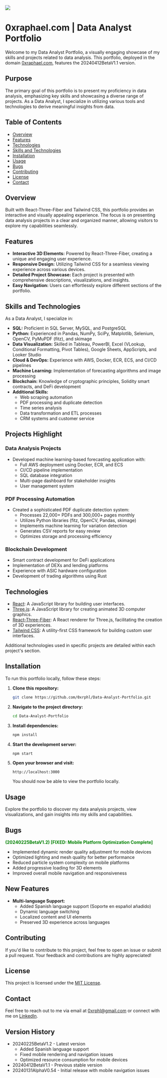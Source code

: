 <a href="https://www.youtube.com/watch?v=LugrFo-gq1M">
  <img src="https://media.giphy.com/media/v1.Y2lkPTc5MGI3NjExdWc1enRsc294dzg5a2FtNmpvbDBhejRwd2VueTY4dW53MDJsMHRicSZlcD12MV9pbnRlcm5hbF9naWZfYnlfaWQmY3Q9Zw/Rbvh69Ofg2NdGfMrGM/source.gif">
</a>

# 0xraphael.com | Data Analyst Portfolio

Welcome to my Data Analyst Portfolio, a visually engaging showcase of my skills and projects related to data analysis. This portfolio, deployed in the domain [0xraphael.com](https://0xraphael.com/), features the 20240412BetaV1.1 version.

## Purpose

The primary goal of this portfolio is to present my proficiency in data analysis, emphasizing key skills and showcasing a diverse range of projects. As a Data Analyst, I specialize in utilizing various tools and technologies to derive meaningful insights from data.

## Table of Contents

- [Overview](#overview)
- [Features](#features)
- [Technologies](#technologies)
- [Skills and Technologies](#skills-and-technologies)
- [Installation](#installation)
- [Usage](#usage)
- [Bugs](#Bugs)
- [Contributing](#contributing)
- [License](#license)
- [Contact](#contact)

## Overview

Built with React-Three-Fiber and Tailwind CSS, this portfolio provides an interactive and visually appealing experience. The focus is on presenting data analysis projects in a clear and organized manner, allowing visitors to explore my capabilities seamlessly.

## Features

- **Interactive 3D Elements:** Powered by React-Three-Fiber, creating a unique and engaging user experience.
- **Responsive Design:** Utilizing Tailwind CSS for a seamless viewing experience across various devices.
- **Detailed Project Showcase:** Each project is presented with comprehensive descriptions, visualizations, and insights.
- **Easy Navigation:** Users can effortlessly explore different sections of the portfolio.

## Skills and Technologies

As a Data Analyst, I specialize in:

- **SQL:** Proficient in SQL Server, MySQL, and PostgreSQL
- **Python:** Experienced in Pandas, NumPy, SciPy, Matplotlib, Selenium, OpenCV, PyMuPDF (fitz), and skimage
- **Data Visualization:** Skilled in Tableau, PowerBI, Excel (VLookup, Conditional Formatting, Pivot Tables), Google Sheets, AppScripts, and Looker Studio
- **Cloud & DevOps:** Experience with AWS, Docker, ECR, ECS, and CI/CD pipelines
- **Machine Learning:** Implementation of forecasting algorithms and image processing
- **Blockchain:** Knowledge of cryptographic principles, Solidity smart contracts, and DeFi development
- **Additional Skills:** 
  - Web scraping automation
  - PDF processing and duplicate detection
  - Time series analysis
  - Data transformation and ETL processes
  - CRM systems and customer service
  
## Projects Highlight

### Data Analysis Projects
- Developed machine learning-based forecasting application with:
  - Full AWS deployment using Docker, ECR, and ECS
  - CI/CD pipeline implementation
  - SQL database integration
  - Multi-page dashboard for stakeholder insights
  - User management system

### PDF Processing Automation
- Created a sophisticated PDF duplicate detection system:
  - Processes 22,000+ PDFs and 300,000+ pages monthly
  - Utilizes Python libraries (fitz, OpenCV, Pandas, skimage)
  - Implements machine learning for variation detection
  - Generates CSV reports for easy review
  - Optimizes storage and processing efficiency

### Blockchain Development
- Smart contract development for DeFi applications
- Implementation of DEXs and lending platforms
- Experience with ASIC hardware configuration
- Development of trading algorithms using Rust

## Technologies

- [React](https://reactjs.org/): A JavaScript library for building user interfaces.
- [Three.js](https://threejs.org/): A JavaScript library for creating animated 3D computer graphics.
- [React-Three-Fiber](https://github.com/pmndrs/react-three-fiber): A React renderer for Three.js, facilitating the creation of 3D experiences.
- [Tailwind CSS](https://tailwindcss.com/): A utility-first CSS framework for building custom user interfaces.

Additional technologies used in specific projects are detailed within each project's section.

## Installation

To run this portfolio locally, follow these steps:

1. **Clone this repository:**
    ```bash
    git clone https://github.com/0xrphl/Data-Analyst-Portfolio.git
    ```

2. **Navigate to the project directory:**
    ```bash
    cd Data-Analyst-Portfolio
    ```

3. **Install dependencies:**
    ```bash
    npm install
    ```

4. **Start the development server:**
    ```bash
    npm start
    ```

5. **Open your browser and visit:**
    ```
    http://localhost:3000
    ```
   You should now be able to view the portfolio locally.

## Usage

Explore the portfolio to discover my data analysis projects, view visualizations, and gain insights into my skills and capabilities.

## Bugs
**<span style="color:green">(20240225BetaV1.2) [FIXED: Mobile Platform Optimization Complete]</span>**
- Implemented dynamic render quality adjustment for mobile devices
- Optimized lighting and mesh quality for better performance
- Reduced particle system complexity on mobile platforms
- Added progressive loading for 3D elements
- Improved overall mobile navigation and responsiveness

## New Features
- **Multi-language Support:** 
  - Added Spanish language support (Soporte en español añadido)
  - Dynamic language switching
  - Localized content and UI elements
  - Preserved 3D experience across languages

## Contributing

If you'd like to contribute to this project, feel free to open an issue or submit a pull request. Your feedback and contributions are highly appreciated!

## License

This project is licensed under the [MIT License](LICENSE).

## Contact

Feel free to reach out to me via email at [0xrphl@gmail.com](mailto:0xrphl@gmail.com) or connect with me on [LinkedIn](https://www.linkedin.com/in/0xraphael/).

## Version History
- 20240225BetaV1.2 - Latest version
  - Added Spanish language support
  - Fixed mobile rendering and navigation issues
  - Optimized resource consumption for mobile devices
- 20240412BetaV1.1 - Previous stable version
- 20240131AlphaV0.54 - Initial release with mobile navigation issues
